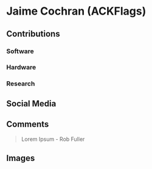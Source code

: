 # Jaime Cochran (ACKFlags)


## Contributions

### Software

### Hardware

### Research

## Social Media


## Comments

> Lorem Ipsum - Rob Fuller

## Images


